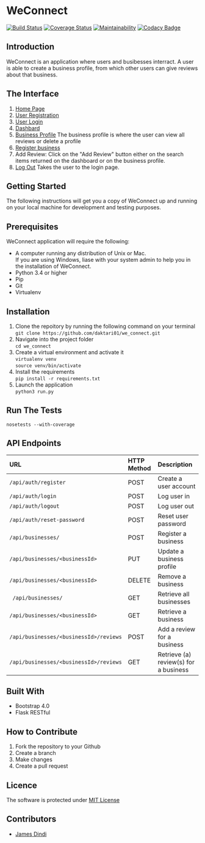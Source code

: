 # WeConnect
[![Build Status](https://travis-ci.org/daktari01/we_connect.svg?branch=master)](https://travis-ci.org/daktari01/we_connect)
[![Coverage Status](https://coveralls.io/repos/github/daktari01/we_connect/badge.svg?branch=master)](https://coveralls.io/github/daktari01/we_connect?branch=master)
[![Maintainability](https://api.codeclimate.com/v1/badges/f2f14d50dfbb9dc048ac/maintainability)](https://codeclimate.com/github/daktari01/we_connect/maintainability)
[![Codacy Badge](https://api.codacy.com/project/badge/Grade/8e8f3c10e7a340dc868539a377ac1c12)](https://www.codacy.com/app/daktari01/we_connect?utm_source=github.com&amp;utm_medium=referral&amp;utm_content=daktari01/we_connect&amp;utm_campaign=Badge_Grade)

## Introduction
WeConnect is an application where users and busibesses interract. A user is able to create a business profile, from which other users can give reviews about that business.

## The Interface
1. [Home Page](https://daktari01.github.io/we_connect/designs/UI/index.html)
2. [User Registration](https://daktari01.github.io/we_connect/designs/UI/register_user.html)
3. [User Login](https://daktari01.github.io/we_connect/designs/UI/login.html)
4. [Dashbard](https://daktari01.github.io/we_connect/designs/UI/landing_page.html)
5. [Business Profile](https://daktari01.github.io/we_connect/designs/UI/business_profile.html)
  The business profile is where the user can view all reviews or delete a profile
6. [Register business](https://daktari01.github.io/we_connect/designs/UI/register_business.html)
7. Add Review: Click on the "Add Review" button either on the search items returned on the dashboard or on the business profile.
8. [Log Out](https://daktari01.github.io/we_connect/designs/UI/login.html) Takes the user to the login page.

## Getting Started
The following instructions will get you a copy of WeConnect up and running on your local machine for development and testing purposes. 

## Prerequisites
WeConnect application will require the following:   
- A computer running any distribution of Unix or Mac.   
If you are using Windows, liase with your system admin to help you in the installation of WeConnect.
- Python 3.4 or higher   
- Pip
- Git
- Virtualenv

## Installation
1. Clone the repoitory by running the following command on your terminal    
`git clone https://github.com/daktari01/we_connect.git`   
2. Navigate into the project folder   
`cd we_connect`  
3. Create a virtual environment and activate it   
`virtualenv venv`   
`source venv/bin/activate`   
4. Install the requirements   
`pip install -r requirements.txt`   
5. Launch the application   
`python3 run.py`   

## Run The Tests
`nosetests --with-coverage`

## API Endpoints

|URL|HTTP Method|Description|
|:--------|:--------|:-------|
|`/api/auth/register`|POST|Create a user account|
|`/api/auth/login`|POST|Log user in|
|`/api/auth/logout`|POST|Log user out|
|`/api/auth/reset-password`|POST|Reset user password|
|`/api/businesses/`|POST|Register a business|
|`/api/businesses/<businessId>`|PUT|Update a business profile|
|`/api/businesses/<businessId>`|DELETE|Remove a business|
|` /api/businesses/`|GET|Retrieve all businesses|
|`/api/businesses/<businessId>`|GET|Retrieve a business|
|`/api/businesses/<businessId>/reviews`|POST|Add a review for a business|
|`/api/businesses/<businessId>/reviews`|GET|Retrieve (a) review(s) for a business|

## Built With
- Bootstrap 4.0
- Flask RESTful

## How to Contribute
1. Fork the repository to your Github
2. Create a branch
3. Make changes
4. Create a pull request

## Licence
The software is protected under [MIT License](https://opensource.org/licenses/MIT)

## Contributors
- [James Dindi](https://github.com/daktari01)



